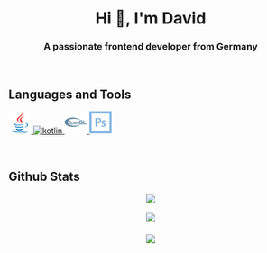 <h1 align="center">Hi 👋, I'm David</h1>
<h3 align="center">A passionate frontend developer from Germany</h3>

<br/>  

## Languages and Tools
<p align="left"> <a href="https://www.java.com" target="_blank" rel="noreferrer"> <img src="https://raw.githubusercontent.com/devicons/devicon/master/icons/java/java-original.svg" alt="java" width="40" height="40"/> </a> <a href="https://kotlinlang.org" target="_blank" rel="noreferrer"> <img src="https://www.vectorlogo.zone/logos/kotlinlang/kotlinlang-icon.svg" alt="kotlin" width="40" height="40"/> <a href="https://www.opengl.org/" target="_blank" rel="noreferrer"> <img src="https://raw.githubusercontent.com/devicons/devicon/master/icons/opengl/opengl-original.svg" alt="java" width="40" height="40"/> </a> </a> <a href="https://www.photoshop.com/en" target="_blank" rel="noreferrer"> <img src="https://raw.githubusercontent.com/devicons/devicon/master/icons/photoshop/photoshop-line.svg" alt="photoshop" width="40" height="40"/> </a> </p>

</td><td valign="top" width="33%">



</td><td valign="top" width="33%">



</td></tr></table>  

<br/>  


## Github Stats  
<div align="center"><img src="https://github-readme-stats.vercel.app/api?username=DavGoksa&show_icons=true&theme=radical&count_private=true&hide_border=true" align="center" /></div>  

<br/>  

<div align="center"><img src="https://spotify-github-profile.vercel.app/api/view?uid=csi465qa9o1tdl5v56nah2nhm&cover_image=true&theme=default" /></div>  

<br/>  

<div align="center">
<img src="https://komarev.com/ghpvc/?username=avox-bit&&style=flat-square" align="center" />
</div>  

<br />
